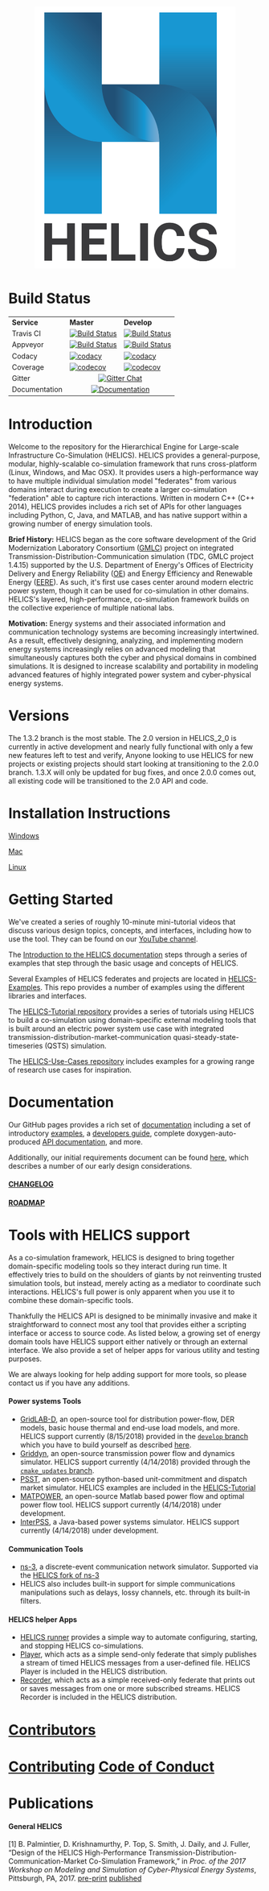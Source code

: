 <p align="center">
<img src="docs/img/HELICS_Logo.png" width="400">
</p>

# Build Status
<table>
  <tr>
    <td><b>Service</b></td>
    <td><b>Master</b></td>
    <td><b>Develop</b></td>
  </tr>
  <tr>
  <td>Travis CI</td>
  <td><a href="https://travis-ci.org/GMLC-TDC/HELICS-src"><img src="https://travis-ci.org/GMLC-TDC/HELICS-src.svg?branch=master" alt="Build Status" /></a></td>
  <td><a href="https://travis-ci.org/GMLC-TDC/HELICS-src"><img src="https://travis-ci.org/GMLC-TDC/HELICS-src.svg?branch=develop" alt="Build Status" /></a></td>
  </tr>
  <tr>
  <td>Appveyor</td>
  <td><a href="https://ci.appveyor.com/project/nightlark/helics-src/branch/master"><img src="https://ci.appveyor.com/api/projects/status/afpa4mv0kgsjwvtn/branch/master?svg=true" alt="Build Status" /></a></td>
  <td><a href="https://ci.appveyor.com/project/nightlark/helics-src/branch/develop"><img src="https://ci.appveyor.com/api/projects/status/afpa4mv0kgsjwvtn/branch/develop?svg=true" alt="Build Status" /></a></td>
  </tr>
  <tr>
  <td>Codacy</td>
  <td><a href="https://www.codacy.com/app/phlptp/HELICS-src?utm_source=github.com&amp;utm_medium=referral&amp;utm_content=GMLC-TDC/HELICS-src&amp;utm_campaign=Badge_Grade;branch=master"><img src="https://api.codacy.com/project/badge/Grade/83ba19b36b714c729ec3a3d18504505e?branch=master" alt="codacy" /></a></td>
  <td><a href="https://www.codacy.com/app/phlptp/HELICS-src?utm_source=github.com&amp;utm_medium=referral&amp;utm_content=GMLC-TDC/HELICS-src&amp;utm_campaign=Badge_Grade;branch=develop"><img src="https://api.codacy.com/project/badge/Grade/83ba19b36b714c729ec3a3d18504505e?branch=develop" alt="codacy" /></a></td>
  </tr>
  <tr>
  <td>Coverage</td>
  <td><a href="https://codecov.io/gh/GMLC-TDC/HELICS-src"><img src="https://codecov.io/gh/GMLC-TDC/HELICS-src/branch/master/graph/badge.svg" alt="codecov" /></a></td>
  <td><a href="https://codecov.io/gh/GMLC-TDC/HELICS-src"><img src="https://codecov.io/gh/GMLC-TDC/HELICS-src/branch/develop/graph/badge.svg" alt="codecov" /></a></td>
  </tr>
  <tr>
  <td>Gitter</td>
  <td colspan="2" align="center">
  <a href="https://gitter.im/GMLC-TDC/HELICS-src"><img src="https://badges.gitter.im/GMLC-TDC/HELICS-src.png" alt="Gitter Chat" /></a></td>
  </tr>
  <tr>
  <td>Documentation</td>
  <td colspan="2" align="center">
  <a href="http://gmlc-tdc.github.io/HELICS-src"><img src="https://img.shields.io/badge/docs-ready-blue.svg" alt="Documentation" /></a></td></tr>
</table>


# Introduction

Welcome to the repository for the Hierarchical Engine for Large-scale Infrastructure Co-Simulation (HELICS).  HELICS provides a general-purpose, modular, highly-scalable co-simulation framework that runs cross-platform (Linux, Windows, and Mac OSX). It provides users a high-performance way to have multiple individual simulation model "federates" from various domains interact during execution to create a larger co-simulation "federation" able to capture rich interactions. Written in modern C++ (C++ 2014), HELICS provides includes a rich set of APIs for other languages including Python, C, Java, and MATLAB, and has native support within a growing number of energy simulation tools.

**Brief History:** HELICS began as the core software development of the Grid Modernization Laboratory Consortium ([GMLC](https://gridmod.labworks.org/)) project  on integrated Transmission-Distribution-Communication simulation (TDC, GMLC project 1.4.15) supported by the U.S. Department of Energy's Offices of Electricity Delivery and Energy Reliability ([OE](https://www.energy.gov/oe/office-electricity-delivery-and-energy-reliability)) and Energy Efficiency and Renewable Energy ([EERE](https://www.energy.gov/eere/office-energy-efficiency-renewable-energy)). As such, it's first use cases center around modern electric power system, though it can be used for co-simulation in other domains. HELICS's  layered, high-performance, co-simulation framework builds on the collective experience of multiple national labs.

**Motivation:** Energy systems and their associated information and communication technology systems are becoming increasingly intertwined. As a result, effectively designing, analyzing, and implementing modern energy systems increasingly relies on advanced modeling that simultaneously captures both the cyber and physical domains in combined simulations.  It is designed to increase scalability and portability in modeling advanced features of highly integrated power system and cyber-physical energy systems.

# Versions
The 1.3.2 branch is the most stable.  The 2.0 version in HELICS_2_0 is currently in active development and nearly fully functional with only a few new features left to test and verify, Anyone looking to use HELICS for new projects or existing projects should start looking at transitioning to the 2.0.0 branch.  1.3.X will only be updated for bug fixes, and once 2.0.0 comes out, all existing code will be transitioned to the 2.0 API and code.    

# Installation Instructions

[Windows](https://gmlc-tdc.github.io/HELICS-src/installation/windows.html)

[Mac](https://gmlc-tdc.github.io/HELICS-src/installation/mac.html)

[Linux](https://gmlc-tdc.github.io/HELICS-src/installation/linux.html)

# Getting Started

We've created a series of roughly 10-minute mini-tutorial videos that discuss various design topics, concepts, and interfaces, including how to use the tool. They can be found on our [YouTube channel](https://www.youtube.com/channel/UCPa81c4BVXEYXt2EShTzbcg).   

The [Introduction to the HELICS documentation](https://gmlc-tdc.github.io/HELICS-src/introduction/index.html) steps through a series of examples that step through the basic usage and concepts of HELICS.

Several Examples of HELICS federates and projects are located in [HELICS-Examples](https://github.com/GMLC-TDC/HELICS-Examples).  This repo provides a number of examples using the different libraries and interfaces.

The [HELICS-Tutorial repository](https://github.com/GMLC-TDC/HELICS-Tutorial) provides a series of tutorials using HELICS to build a co-simulation using domain-specific external modeling tools that is built around an electric power system use case with integrated transmission-distribution-market-communication quasi-steady-state-timeseries (QSTS) simulation.

The [HELICS-Use-Cases repository](https://github.com/GMLC-TDC/HELICS-Use-Cases) includes examples for a growing range of research use cases for inspiration.

# Documentation

Our GitHub pages provides a rich set of [documentation](https://gmlc-tdc.github.io/HELICS-src/index.html) including a set of introductory [examples](https://gmlc-tdc.github.io/HELICS-src/introduction/index.html), a [developers guide](https://gmlc-tdc.github.io/HELICS-src/developer-guide/index.html), complete doxygen-auto-produced [API documentation](https://gmlc-tdc.github.io/HELICS-src/doxygen/), and more.

Additionally, our initial requirements document can be found [here](https://github.com/GMLC-TDC/specification-doc/blob/master/src/specification.md), which describes a number of our early design considerations.

#### [CHANGELOG](CHANGELOG.md)
#### [ROADMAP](ROADMAP.md)

# Tools with HELICS support

As a co-simulation framework, HELICS is designed to bring together domain-specific modeling tools so they interact during run time. It effectively tries to build on the shoulders of giants by not reinventing trusted simulation tools, but instead, merely acting as a mediator to coordinate such interactions. HELICS's full power is only apparent when you use it to combine these domain-specific tools.  

Thankfully the HELICS API is designed to be minimally invasive and make it straightforward to connect most any tool that provides either a scripting interface or access to source code. As listed below, a growing set of energy domain tools have HELICS support either natively or through an external interface. We also provide a set of helper apps for various utility and testing purposes.

We are always looking for help adding support for more tools, so please contact us if you have any additions.

#### Power systems Tools

* [GridLAB-D](https://www.gridlabd.org/), an open-source tool for distribution power-flow, DER models, basic house thermal and end-use load models, and more. HELICS support currently (8/15/2018) provided in the [`develop` branch](https://github.com/gridlab-d/gridlab-d/tree/develop) which you have to build yourself as described [here](https://github.com/GMLC-TDC/HELICS-Tutorial/tree/master/setup).
* [Griddyn](https://github.com/LLNL/GridDyn), an open-source transmission power flow and dynamics simulator. HELICS support currently (4/14/2018) provided through the [`cmake_updates` branch](https://github.com/LLNL/GridDyn/tree/cmake_update).
* [PSST](https://github.com/kdheepak/psst), an open-source python-based unit-commitment and dispatch market simulator. HELICS examples are included in the  [HELICS-Tutorial](https://github.com/GMLC-TDC/HELICS-Tutorial)
* [MATPOWER](http://www.pserc.cornell.edu/matpower/), an open-source Matlab based power flow and optimal power flow tool. HELICS support currently (4/14/2018) under development.
* [InterPSS](http://www.interpss.org/), a Java-based power systems simulator. HELICS support currently (4/14/2018) under development.

#### Communication Tools

* [ns-3](https://www.nsnam.org/), a discrete-event communication network simulator. Supported via the [HELICS fork of ns-3](https://github.com/GMLC-TDC/ns-3-dev-git)
* HELICS also includes built-in support for simple communications manipulations such as delays, lossy channels, etc. through its built-in filters.

#### HELICS helper Apps

* [HELICS runner](https://github.com/GMLC-TDC/helics-runner) provides a simple way to automate configuring, starting, and stopping HELICS co-simulations.
* [Player](https://gmlc-tdc.github.io/HELICS-src/apps/Player.html), which acts as a simple send-only federate that simply publishes a stream of timed HELICS messages from a user-defined file. HELICS Player is included in the HELICS distribution.
* [Recorder](https://gmlc-tdc.github.io/HELICS-src/apps/Recorder.html), which acts as a simple received-only federate that prints out or saves messages from one or more subscribed streams. HELICS Recorder is included in the HELICS distribution.

# [Contributors](CONTRIBUTORS.md)

# [Contributing](CONTRIBUTING.md)  [Code of Conduct](code-of-conduct.md)

# Publications

#### General HELICS

[1] B. Palmintier, D. Krishnamurthy, P. Top, S. Smith, J. Daily, and J. Fuller, “Design of the HELICS High-Performance Transmission-Distribution-Communication-Market Co-Simulation Framework,” in *Proc. of the 2017 Workshop on Modeling and Simulation of Cyber-Physical Energy Systems*, Pittsburgh, PA, 2017. [pre-print](https://www.nrel.gov/docs/fy17osti/67928.pdf) [published](https://ieeexplore.ieee.org/document/8064542/)
